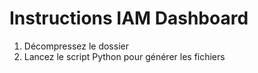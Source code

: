 # Instructions IAM Dashboard

1. Décompressez le dossier
2. Lancez le script Python pour générer les fichiers
